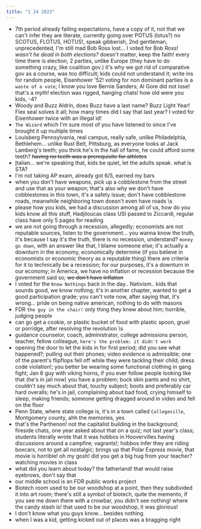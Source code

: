```yaml
---
title: "1 24 2023"
---
```

- 7th period already failing expectations, have a copy of it, not that we can't infer they are literate, currently going over POTUS (lotus?) no SCOTUS, FLOTUS, HOTUS!, speak gibberish, 2nd gentleman, unprecedented, I'm still mad Bob Ross lost... I voted for Bob Ross! *wasn't he dead in both elections?* doesn't matter, keep the faith! every time there is election, 2 parties, unlike Europe (they have to do something crazy, like coalition gov.) it's why we got rid of comparative gov as a course, was too difficult; kids could not understand it; write ins for random people, Eisenhower '52! voting for non dominant parties is a `waste of a vote`; I know you love Bernie Sanders; Al Gore did not lose! that's a myth! election was rigged, hanging chats! how old were you kids, -4?
- Woody and Buzz Aldrin, does Buzz have a last name? Buzz Light Year! Flex seal solves it all; how many times did I say that last year? I voted for Eisenhower twice with an illegal id!
- `The Wizard` which I'm sure most of you have listened to since I've brought it up multiple times
- Louisberg Pennsylvania, real campus, really safe, unlike Philadelphia, Bethlehem... unlike Rust Belt, Pittsburg, as everyone looks at Jack Lamberg's teeth; you think he's in the hall of fame, he could afford some teeth? ~~having no teeth was a prerequisite for athletes~~
- <u>I</u>talian... we're speaking that, kids be quiet, let the adults speak. what is STA?
- I'm not taking AP exam, already got 6/5, earned my bars
- when you don't have weapons, pick up a cobblestone from the street and use that as your weapon; that's also why we don't have cobblestones in this town, it's a safety issue; don't have cobblestone roads, meanwhile neighboring town doesn't even have roads \\s
- please how you kids, we had a discussion among all of us, how do you kids know all this stuff, Hadjiloucas class USI passed to Ziccardi, regular class have only 5 pages for reading
- we are not going through a recession, allegedly; economists are not reputable sources, listen to the government... you wanna know the truth, it's because I say it's the truth, there is no recession, understand? `money go down`, with an answer like that, I blame someone else; it's actually a downturn in the economy, economically determine (if you believe in economists or economic theory as a reputable thing) there are criteria for it to technically be a recession; for our purposes, it's a downturn in our economy; in America, we have no inflation or recession because the government said so; ~~we don't have inflation~~
- I voted for the `Know Nothings` back in the day.. Nativism.. kids that sounds good, we know nothing; it's in another chapter, wanted to get a good participation grade; you can't vote now, after saying that, it's wrong... pride on being native american, nothing to do with masons
- FDR `the guy in the chair!` only thing they knew about him; horrible, judging people
- can go get a cookie, or plastic bucket of food with plastic spoon, gruel or porridge, after resolving the revolution \\s
- guidance counselor, coach, administrator, college admissions person, teacher, fellow colleague, `here's the problem: it didn't work`
- opening the door to let the kids in for first period; did you see what happened?; pulling out their phones; video evidence is admissible; one of the parent's flipflops fell off while they were tackling their child; dress code violation!; you better be wearing some functional clothing in gang fight; Jan 6 guy with viking horns, if you ever follow people looking like that (he's in jail now) you have a problem; buck skin pants and no shirt, couldn't say much about that, touchy subject; boots and preferably car hard overalls; he's in jail, complaining about bad food, crying himself to sleep, making friends; someone getting dragged around in video and fell on the floor
- Penn State, where state college is, it's in a town called `Collegeville`, Montgomery county, ahh the memories, yes
- that's the Parthenon! not the capitalist building in the background; fireside chats, one year asked about that on a quiz; not last year's class; students literally wrote that it was hobbos in Hoovervilles having discussions around a campfire; vagrants!; hobbos infer they are riding boxcars, not to get all nostalgic; brings up that Polar Express movie, that movie is horrible! oh my gosh! did you get a big hug from your teacher? watching movies in class
- what did you learn about today? the fatherland! that would raise eyebrows, don't say that
- our middle school is an FDR public works project
- Biotech room used to be our woodshop at a point, then they subdivided it into art room; there's still a symbol of biotech, quite the memento, if you see me down there with a crowbar, you didn't see nothing! where the candy stash is! that used to be our woodshop, it was glorious!
- I don't know what you guys know... besides nothing
- when I was a kid, getting kicked out of places was a bragging right